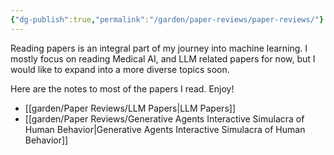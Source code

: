 ```yaml
---
{"dg-publish":true,"permalink":"/garden/paper-reviews/paper-reviews/"}
---
```


Reading papers is an integral part of my journey into machine learning. I mostly focus on reading Medical AI, and LLM related papers for now, but I would like to expand into a more diverse topics soon.

Here are the notes to most of the papers I read. Enjoy!

- [[garden/Paper Reviews/LLM Papers\|LLM Papers]]
- [[garden/Paper Reviews/Generative Agents Interactive Simulacra of Human Behavior\|Generative Agents Interactive Simulacra of Human Behavior]]